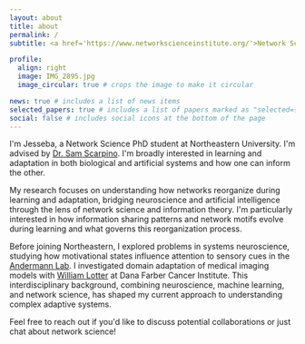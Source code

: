 ```yaml
---
layout: about
title: about
permalink: /
subtitle: <a href='https://www.networkscienceinstitute.org/'>Network Science Institute @ Northeastern University</a>.

profile:
  align: right
  image: IMG_2895.jpg
  image_circular: true # crops the image to make it circular

news: true # includes a list of news items
selected_papers: true # includes a list of papers marked as "selected={true}"
social: false # includes social icons at the bottom of the page
---
```


I'm Jesseba, a Network Science PhD student at Northeastern University. I'm advised by [Dr. Sam Scarpino](https://www.networkscienceinstitute.org/people/samuel-v-scarpino). I'm broadly interested in learning and adaptation in both biological and artificial systems and how one can inform the other.

My research focuses on understanding how networks reorganize during learning and adaptation, bridging neuroscience and artificial intelligence through the lens of network science and information theory. I'm particularly interested in how information sharing patterns and network motifs evolve during learning and what governs this reorganization process.

Before joining Northeastern, I explored problems in systems neuroscience, studying how motivational states influence attention to sensory cues in the [Andermann Lab](https://www.andermannlab.com/). I investigated domain adaptation of medical imaging models with [William Lotter](https://dms.hms.harvard.edu/people/william-lotter) at Dana Farber Cancer Institute. This interdisciplinary background, combining neuroscience, machine learning, and network science, has shaped my current approach to understanding complex adaptive systems.

Feel free to reach out if you'd like to discuss potential collaborations or just chat about network science!
